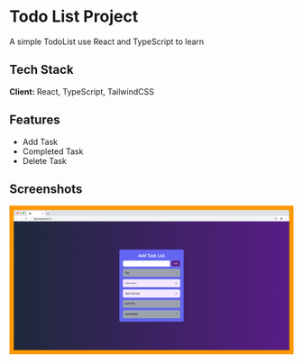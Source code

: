 
# Todo List Project

A simple TodoList use React and TypeScript to learn 


## Tech Stack

**Client:** React, TypeScript, TailwindCSS



## Features

- Add Task
- Completed Task
- Delete Task


## Screenshots

![App Screenshot](https://github.com/codingsluv/typescriptTodoz/blob/master/public/screenshots/Vite-React-TS-TODOZ-PROJECT.png)

